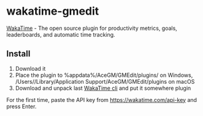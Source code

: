 # wakatime-gmedit

[WakaTime](https://wakatime.com/) - The open source plugin for productivity metrics, goals, leaderboards, and automatic time tracking.

## Install
1. Download it
2. Place the plugin to %appdata%/AceGM/GMEdit/plugins/ on Windows, /Users/<username>/Library/Application Support/AceGM/GMEdit/plugins on macOS
3. Download and unpack last [WakaTime cli](https://github.com/wakatime/wakatime-cli/releases) and put it somewhere plugin 

For the first time, paste the API key from https://wakatime.com/api-key and press Enter.
